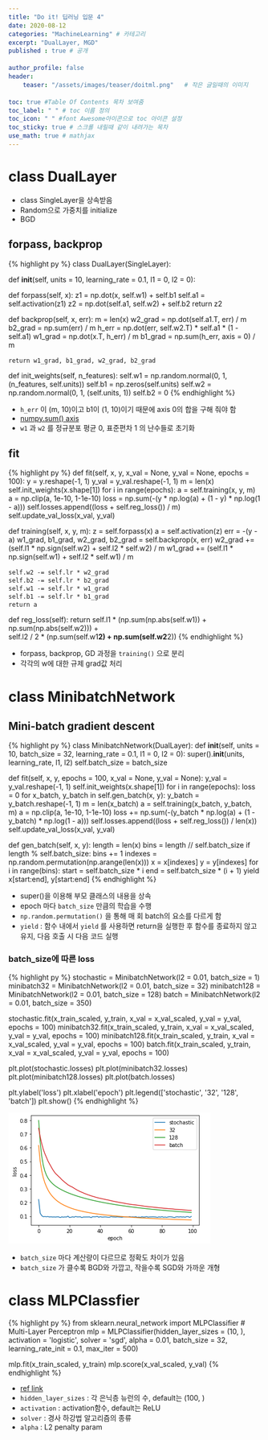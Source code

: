 ```yaml
---
title: "Do it! 딥러닝 입문 4"
date: 2020-08-12
categories: "MachineLearning" # 카테고리
excerpt: "DualLayer, MGD"
published : true # 공개

author_profile: false
header:
    teaser: "/assets/images/teaser/doitml.png"   # 작은 글일때의 이미지

toc: true #Table Of Contents 목차 보여줌
toc_label: " " # toc 이름 정의
toc_icon: " " #font Awesome아이콘으로 toc 아이콘 설정
toc_sticky: true # 스크롤 내릴때 같이 내려가는 목차
use_math: true # mathjax
---
```


# class DualLayer

- class SingleLayer을 상속받음
- Random으로 가중치를 initialize
- BGD

## forpass, backprop

{% highlight py %}
class DualLayer(SingleLayer):

  def __init__(self, units = 10, learning_rate = 0.1, l1 = 0, l2 = 0):

  def forpass(self, x):
    z1 = np.dot(x, self.w1) + self.b1
    self.a1 = self.activation(z1)
    z2 = np.dot(self.a1, self.w2) + self.b2
    return z2

  def backprop(self, x, err):
    m = len(x)
    w2_grad = np.dot(self.a1.T, err) / m
    b2_grad = np.sum(err) / m
    h_err = np.dot(err, self.w2.T) * self.a1 * (1 - self.a1)
    w1_grad = np.dot(x.T, h_err) / m
    b1_grad = np.sum(h_err, axis = 0) / m

    return w1_grad, b1_grad, w2_grad, b2_grad

  def init_weights(self, n_features):
    self.w1 = np.random.normal(0, 1, (n_features, self.units))
    self.b1 = np.zeros(self.units)
    self.w2 = np.random.normal(0, 1, (self.units, 1))
    self.b2 = 0
{% endhighlight %}

- `h_err` 이 (m, 10)이고 b1이 (1, 10)이기 때문에 axis 0의 합을 구해 줘야 함
- [numpy.sum() axis](http://taewan.kim/post/numpy_sum_axis/)
- `w1` 과 `w2` 를 정규분포 평균 0, 표준편차 1 의 난수들로 초기화

## fit

{% highlight py %}
  def fit(self, x, y, x_val = None, y_val = None, epochs = 100):
    y = y.reshape(-1, 1)
    y_val = y_val.reshape(-1, 1)
    m = len(x)
    self.init_weights(x.shape[1])
    for i in range(epochs):
      a = self.training(x, y, m)
      a = np.clip(a, 1e-10, 1-1e-10)
      loss = np.sum(-(y * np.log(a) + (1 - y) * np.log(1 - a)))
      self.losses.append((loss + self.reg_loss()) / m)
      self.update_val_loss(x_val, y_val)

  def training(self, x, y, m):
    z = self.forpass(x)
    a = self.activation(z)
    err = -(y - a)
    w1_grad, b1_grad, w2_grad, b2_grad = self.backprop(x, err)
    w2_grad += (self.l1 * np.sign(self.w2) + self.l2 * self.w2) / m
    w1_grad += (self.l1 * np.sign(self.w1) + self.l2 * self.w1) / m

    self.w2 -= self.lr * w2_grad
    self.b2 -= self.lr * b2_grad
    self.w1 -= self.lr * w1_grad
    self.b1 -= self.lr * b1_grad
    return a

  def reg_loss(self):
    return self.l1 * (np.sum(np.abs(self.w1)) + np.sum(np.abs(self.w2))) + \
           self.l2 / 2 * (np.sum(self.w1**2) + np.sum(self.w2**2))
{% endhighlight %}

- forpass, backprop, GD 과정을 `training()` 으로 분리
- 각각의 w에 대한 규제 grad값 처리

# class MinibatchNetwork

## Mini-batch gradient descent

{% highlight py %}
class MinibatchNetwork(DualLayer):
  def __init__(self, units = 10, batch_size = 32, learning_rate = 0.1, l1 = 0, l2 = 0):
    super().__init__(units, learning_rate, l1, l2)
    self.batch_size = batch_size

  def fit(self, x, y, epochs = 100, x_val = None, y_val = None):
    y_val = y_val.reshape(-1, 1)
    self.init_weights(x.shape[1])
    for i in range(epochs):
      loss = 0
      for x_batch, y_batch in self.gen_batch(x, y):
        y_batch = y_batch.reshape(-1, 1)
        m = len(x_batch)
        a = self.training(x_batch, y_batch, m)
        a = np.clip(a, 1e-10, 1-1e-10)
        loss += np.sum(-(y_batch * np.log(a) + (1 - y_batch) * np.log(1 - a)))
      self.losses.append((loss + self.reg_loss()) / len(x))
      self.update_val_loss(x_val, y_val)

  def gen_batch(self, x, y):
    length = len(x)
    bins = length // self.batch_size
    if length % self.batch_size:
      bins += 1
    indexes = np.random.permutation(np.arange(len(x)))
    x = x[indexes]
    y = y[indexes]
    for i in range(bins):
      start = self.batch_size * i
      end = self.batch_size * (i + 1)
      yield x[start:end], y[start:end]
{% endhighlight %}

- super()을 이용해 부모 클래스의 내용을 상속
- epoch 마다 `batch_size` 만큼의 학습을 수행
- `np.random.permutation()` 을 통해 매 회 batch의 요소를 다르게 함
- `yield` : 함수 내에서 `yield` 를 사용하면 return을 실행한 후 함수를 종료하지 않고 유지, 다음 호출 시 다음 코드 실행

### batch_size에 따른 loss

{% highlight py %}
stochastic = MinibatchNetwork(l2 = 0.01, batch_size = 1)
minibatch32 = MinibatchNetwork(l2 = 0.01, batch_size = 32)
minibatch128 = MinibatchNetwork(l2 = 0.01, batch_size = 128)
batch = MinibatchNetwork(l2 = 0.01, batch_size = 350)

stochastic.fit(x_train_scaled, y_train, x_val = x_val_scaled, y_val = y_val, epochs = 100)
minibatch32.fit(x_train_scaled, y_train, x_val = x_val_scaled, y_val = y_val, epochs = 100)
minibatch128.fit(x_train_scaled, y_train, x_val = x_val_scaled, y_val = y_val, epochs = 100)
batch.fit(x_train_scaled, y_train, x_val = x_val_scaled, y_val = y_val, epochs = 100)

plt.plot(stochastic.losses)
plt.plot(minibatch32.losses)
plt.plot(minibatch128.losses)
plt.plot(batch.losses)

plt.ylabel('loss')
plt.xlabel('epoch')
plt.legend(['stochastic', '32', '128', 'batch'])
plt.show()
{% endhighlight %}

![](/assets/posts/ml/bd91589a.png)

- `batch_size` 마다 계산량이 다르므로 정확도 차이가 있음
- `batch_size` 가 클수록 BGD와 가깝고, 작을수록 SGD와 가까운 개형

# class MLPClassfier

{% highlight py %}
from sklearn.neural_network import MLPClassifier
                          # Multi-Layer Perceptron
mlp = MLPClassifier(hidden_layer_sizes = (10, ), activation = 'logistic', solver = 'sgd',
                    alpha = 0.01, batch_size = 32,
                    learning_rate_init = 0.1, max_iter = 500)

mlp.fit(x_train_scaled, y_train)
mlp.score(x_val_scaled, y_val)
{% endhighlight %}

- [ref link](https://scikit-learn.org/stable/modules/generated/sklearn.neural_network.MLPClassifier.html)
- `hidden_layer_sizes` : 각 은닉층 뉴런의 수, default는 (100, )
- `activation` : activation함수, default는 ReLU
- `solver` : 경사 하강법 알고리즘의 종류
- `alpha` : L2 penalty param
